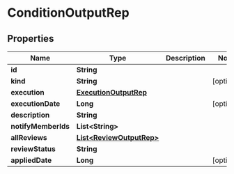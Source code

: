 

# ConditionOutputRep


## Properties

Name | Type | Description | Notes
------------ | ------------- | ------------- | -------------
**id** | **String** |  | 
**kind** | **String** |  |  [optional]
**execution** | [**ExecutionOutputRep**](ExecutionOutputRep.md) |  | 
**executionDate** | **Long** |  |  [optional]
**description** | **String** |  | 
**notifyMemberIds** | **List&lt;String&gt;** |  | 
**allReviews** | [**List&lt;ReviewOutputRep&gt;**](ReviewOutputRep.md) |  | 
**reviewStatus** | **String** |  | 
**appliedDate** | **Long** |  |  [optional]




